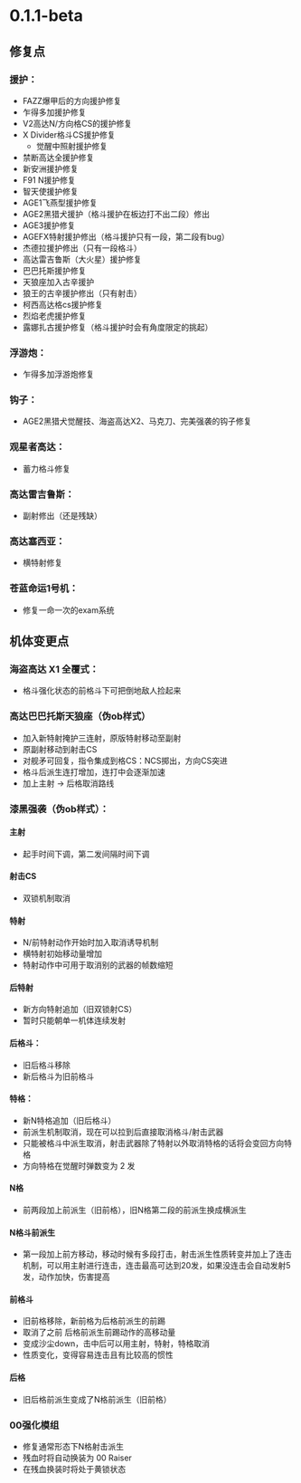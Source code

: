 ﻿---
sidebar_label: 0.1.1-beta
---

# 0.1.1-beta

## 修复点

### 援护：
- FAZZ爆甲后的方向援护修复
- 乍得多加援护修复
- V2高达N/方向格CS的援护修复
- X Divider格斗CS援护修复
  - 觉醒中照射援护修复
- 禁断高达全援护修复
- 新安洲援护修复
- F91 N援护修复
- 智天使援护修复
- AGE1飞燕型援护修复
- AGE2黑猎犬援护（格斗援护在板边打不出二段）修出
- AGE3援护修复
- AGEFX特射援护修出（格斗援护只有一段，第二段有bug）
- 杰德拉援护修出（只有一段格斗）
- 高达雷吉鲁斯（大火星）援护修复
- 巴巴托斯援护修复
- 天狼座加入古辛援护
- 狼王的古辛援护修出（只有射击）
- 柯西高达格cs援护修复
- 烈焰老虎援护修复
- 露娜扎古援护修复（格斗援护时会有角度限定的挑起）

### 浮游炮：
- 乍得多加浮游炮修复

### 钩子：
- AGE2黑猎犬觉醒技、海盗高达X2、马克刀、完美强袭的钩子修复

### 观星者高达：
- 蓄力格斗修复

### 高达雷吉鲁斯：
- 副射修出（还是残缺）

### 高达塞西亚：
- 横特射修复

### 苍蓝命运1号机：
- 修复一命一次的exam系统

## 机体变更点

### 海盗高达 X1 全覆式：
- 格斗强化状态的前格斗下可把倒地敌人捡起来

### 高达巴巴托斯天狼座（伪ob样式）
- 加入新特射掩护三连射，原版特射移动至副射
- 原副射移动到射击CS
- 对舰矛可回复，指令集成到格CS：NCS掷出，方向CS突进
- 格斗后派生连打增加，连打中会逐渐加速
- 加上主射 → 后格取消路线

### 漆黑强袭（伪ob样式）：
#### 主射
- 起手时间下调，第二发间隔时间下调

#### 射击CS
- 双锁机制取消

#### 特射
- N/前特射动作开始时加入取消诱导机制
- 横特射初始移动量增加
- 特射动作中可用于取消别的武器的帧数缩短

#### 后特射
- 新方向特射追加（旧双锁射CS）
- 暂时只能朝单一机体连续发射

#### 后格斗：
- 旧后格斗移除
- 新后格斗为旧前格斗

#### 特格：
- 新N特格追加（旧后格斗）
- 前派生机制取消，现在可以拉到后直接取消格斗/射击武器
- 只能被格斗中派生取消，射击武器除了特射以外取消特格的话将会变回方向特格
- 方向特格在觉醒时弹数变为 2 发

#### N格
- 前两段加上前派生（旧前格），旧N格第二段的前派生换成横派生

#### N格斗前派生
- 第一段加上前方移动，移动时候有多段打击，射击派生性质转变并加上了连击机制，可以用主射进行连击，连击最高可达到20发，如果没连击会自动发射5发，动作加快，伤害提高

#### 前格斗
- 旧前格移除，新前格为后格前派生的前踢
- 取消了之前 后格前派生前踢动作的高移动量
- 变成沙尘down，击中后可以用主射，特射，特格取消
- 性质变化，变得容易连击且有比较高的惯性

#### 后格
- 旧后格前派生变成了N格前派生（旧前格）

### 00强化模组
- 修复通常形态下N格射击派生
- 残血时将自动换装为 00 Raiser 
- 在残血换装时将处于黄锁状态

